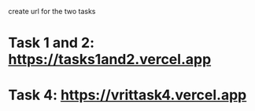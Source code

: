 create url for the two tasks

# Task 1 and 2: https://tasks1and2.vercel.app
# Task 4: https://vrittask4.vercel.app